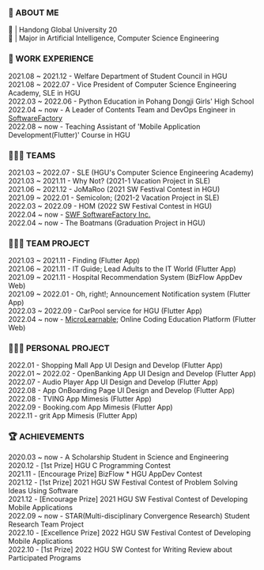 ### 🧐 ABOUT ME
🏫 | Handong Global University 20  
📝 | Major in Artificial Intelligence, Computer Science Engineering       

### 💼 WORK EXPERIENCE 
2021.08 ~ 2021.12 - Welfare Department of Student Council in HGU      
2021.08 ~ 2022.07 - Vice President of Computer Science Engineering Academy, SLE in HGU     
2022.03 ~ 2022.06 - Python Education in Pohang Dongji Girls' High School    
2022.04 ~ now - A Leader of Contents Team and DevOps Engineer in [SoftwareFactory](https://www.notion.so/SoftwareFactory-Team-4394fc08bab0432a913e7d0f36f3c601)       
2022.08 ~ now - Teaching Assistant of 'Mobile Application Development(Flutter)' Course in HGU      

### 🧑‍🤝‍🧑 TEAMS 
2021.03 ~ 2022.07 - SLE (HGU's Computer Science Engineering Academy)     
2021.03 ~ 2021.11 - Why Not? (2021-1 Vacation Project in SLE)   
2021.06 ~ 2021.12 - JoMaRoo (2021 SW Festival Contest in HGU)   
2021.09 ~ 2022.01 - Semicolon; (2021-2 Vacation Project in SLE)  
2022.03 ~ 2022.09 - HOM (2022 SW Festival Contest in HGU)  
2022.04 ~ now - [SWF SoftwareFactory Inc.](https://www.notion.so/SoftwareFactory-Team-4394fc08bab0432a913e7d0f36f3c601)     
2022.04 ~ now - The Boatmans (Graduation Project in HGU)  

### 👩🏻‍💻 TEAM PROJECT     
2021.03 ~ 2021.11 - Finding (Flutter App)  
2021.06 ~ 2021.11 - IT Guide; Lead Adults to the IT World (Flutter App)   
2021.09 ~ 2021.11 - Hospital Recommendation System (BizFlow AppDev Web)   
2021.09 ~ 2022.01 - Oh, right!; Announcement Notification system (Flutter App)   
2022.03 ~ 2022.09 - CarPool service for HGU (Flutter App)  
2022.04 ~ now - [MicroLearnable](https://microlearnable.com/); Online Coding Education Platform (Flutter Web)     

### 👩🏻‍💻 PERSONAL PROJECT       
2022.01 - Shopping Mall App UI Design and Develop (Flutter App)    
2022.01 ~ 2022.02 - OpenBanking App UI Design and Develop (Flutter App)  
2022.07 - Audio Player App UI Design and Develop (Flutter App)   
2022.08 - App OnBoarding Page UI Design and Develop (Flutter App)   
2022.08 - TVING App Mimesis (Flutter App)  
2022.09 - Booking.com App Mimesis (Flutter App)   
2022.11 - grit App Mimesis (Flutter App)   

### 🏆 ACHIEVEMENTS    
2020.03 ~ now - A Scholarship Student in Science and Engineering   
2020.12 - [1st Prize] HGU C Programming Contest  
2021.11 - [Encourage Prize] BizFlow * HGU AppDev Contest     
2021.12 - [1st Prize] 2021 HGU SW Festival Contest of Problem Solving Ideas Using Software    
2021.12 - [Encourage Prize] 2021 HGU SW Festival Contest of Developing Mobile Applications    
2022.09 ~ now - STAR(Multi-disciplinary Convergence Research) Student Research Team Project   
2022.10 - [Excellence Prize] 2022 HGU SW Festival Contest of Developing Mobile Applications   
2022.10 - [1st Prize] 2022 HGU SW Contest for Writing Review about Participated Programs         
